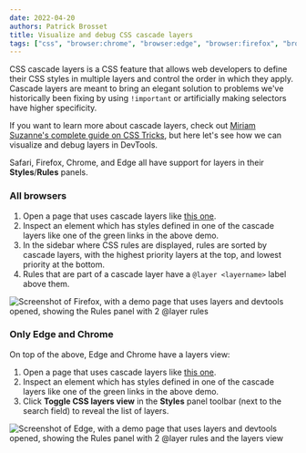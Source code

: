 ```yaml
---
date: 2022-04-20
authors: Patrick Brosset
title: Visualize and debug CSS cascade layers
tags: ["css", "browser:chrome", "browser:edge", "browser:firefox", "browser:safari"]
---
```


CSS cascade layers is a CSS feature that allows web developers to define their CSS styles in multiple layers and control the order in which they apply. Cascade layers are meant to bring an elegant solution to problems we've historically been fixing by using `!important` or artificially making selectors have higher specificity.

If you want to learn more about cascade layers, check out [Miriam Suzanne's complete guide on CSS Tricks](https://css-tricks.com/css-cascade-layers/), but here let's see how we can visualize and debug layers in DevTools.

Safari, Firefox, Chrome, and Edge all have support for layers in their **Styles**/**Rules** panels.

### All browsers

1. Open a page that uses cascade layers like [this one](https://codepen.io/web-dot-dev/full/LYzqPEp).
1. Inspect an element which has styles defined in one of the cascade layers like one of the green links in the above demo.
1. In the sidebar where CSS rules are displayed, rules are sorted by cascade layers, with the highest priority layers at the top, and lowest priority at the bottom.
1. Rules that are part of a cascade layer have a `@layer <layername>` label above them.

![Screenshot of Firefox, with a demo page that uses layers and devtools opened, showing the Rules panel with 2 @layer rules](/assets/img/debug-css-cascade-layers-firefox.png)

### Only Edge and Chrome

On top of the above, Edge and Chrome have a layers view:

1. Open a page that uses cascade layers like [this one](https://codepen.io/web-dot-dev/full/LYzqPEp).
1. Inspect an element which has styles defined in one of the cascade layers like one of the green links in the above demo.
1. Click **Toggle CSS layers view** in the **Styles** panel toolbar (next to the search field) to reveal the list of layers.

![Screenshot of Edge, with a demo page that uses layers and devtools opened, showing the Rules panel with 2 @layer rules and the layers view](/assets/img/debug-css-cascade-layers-edge.png)
